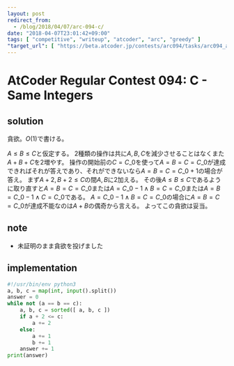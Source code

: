 ```yaml
---
layout: post
redirect_from:
  - /blog/2018/04/07/arc-094-c/
date: "2018-04-07T23:01:42+09:00"
tags: [ "competitive", "writeup", "atcoder", "arc", "greedy" ]
"target_url": [ "https://beta.atcoder.jp/contests/arc094/tasks/arc094_a" ]
---
```


# AtCoder Regular Contest 094: C - Same Integers

## solution

貪欲。$O(1)$で書ける。

$A \le B \le C$と仮定する。
$2$種類の操作は共に$A, B, C$を減少させることはなくまた$A + B + C$を$2$増やす。
操作の開始前の$C = C\_0$を使って$A = B = C = C\_0$が達成できればそれが答えであり、それができないなら$A = B = C = C\_0 + 1$の場合が答え。
まず$A + 2, B + 2 \le C$の間$A, B$に$2$加える。
その後$A \le B \le C$であるように取り直すと$A = B = C = C\_0$または$A = C\_0 - 1 \land B = C = C\_0$または$A = B = C\_0 - 1 \land C = C\_0$である。
$A = C\_0 - 1 \land B = C = C\_0$の場合に$A = B = C = C\_0$が達成不能なのは$A + B$の偶奇から言える。
よってこの貪欲は妥当。

## note

-   未証明のまま貪欲を投げました

## implementation

``` python
#!/usr/bin/env python3
a, b, c = map(int, input().split())
answer = 0
while not (a == b == c):
    a, b, c = sorted([ a, b, c ])
    if a + 2 <= c:
        a += 2
    else:
        a += 1
        b += 1
    answer += 1
print(answer)
```
